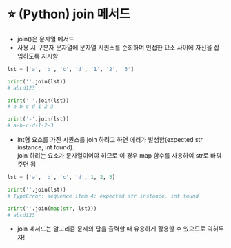# ⭐ (Python) join 메서드

- join()은 문자열 메서드
- 사용 시 구분자 문자열에 문자열 시퀀스를 순회하며 인접한 요소 사이에 자신을 삽입하도록 지시함

```python
lst = ['a', 'b', 'c', 'd', '1', '2', '3']

print(''.join(lst))
# abcd123

print(' '.join(lst))
# a b c d 1 2 3

print('-'.join(lst))
# a-b-c-d-1-2-3

```

- int형 요소를 가진 시퀀스를 join 하려고 하면 에러가 발생함(expected str instance, int found).  
  join 하려는 요소가 문자열이어야 하므로 이 경우 map 함수를 사용하여 str로 바꿔주면 됨

```python
lst = ['a', 'b', 'c', 'd', 1, 2, 3]

print(''.join(lst))
# TypeError: sequence item 4: expected str instance, int found

print(''.join(map(str, lst)))
# abcd123
```

- join 메서드는 알고리즘 문제의 답을 출력할 때 유용하게 활용할 수 있으므로 익혀두자!
